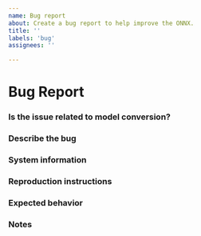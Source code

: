 ```yaml
---
name: Bug report
about: Create a bug report to help improve the ONNX.
title: ''
labels: 'bug'
assignees: ''

---
```

# Bug Report

### Is the issue related to model conversion?
<!-- If the ONNX checker reports issues with this model then this is most probably related to the converter used to convert the original framework model to ONNX. Please create this bug in the appropriate converter's GitHub repo (pytorch, tensorflow-onnx, sklearn-onnx, keras-onnx, onnxmltools) to get the best help. -->

### Describe the bug
<!-- Please describe the bug clearly and concisely -->

### System information
<!--
- OS Platform and Distribution (*e.g. Linux Ubuntu 20.04*):
- ONNX version (*e.g. 1.13*):
- Python version:
- GCC/Compiler version (if compiling from source):
- CMake version:
- Protobuf version:
- Visual Studio version (if applicable):-->


### Reproduction instructions
<!--
- Describe the code to reproduce the behavior.
```
import onnx
model = onnx.load('model.onnx')
...
```
- Attach the ONNX model to the issue (where applicable)-->

### Expected behavior
<!-- A clear and concise description of what you expected to happen. -->

### Notes
<!-- Any additional information -->
